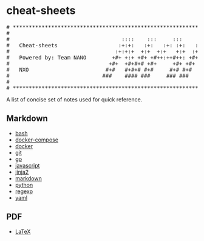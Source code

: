 # cheat-sheets
<pre>
# ********************************************************************************** #
#                                                                                    #
#                                   ::::    :::     :::     ::::    :::  ::::::::    #
#   Cheat-sheets                   :+:+:   :+:   :+: :+:   :+:+:   :+: :+:    :+:    #
#                                 :+:+:+  +:+  +:+   +:+  :+:+:+  +:+ +:+    +:+     #
#   Powered by: Team NANO        +#+ +:+ +#+ +#++:++#++: +#+ +:+ +#+ +#+    +:+      #
#                               +#+  +#+#+# +#+     +#+ +#+  +#+#+# +#+    +#+       #
#   NXO                        #+#   #+#+# #+#     #+# #+#   #+#+# #+#    #+#        #
#                             ###    #### ###     ### ###    ####  ########          #
#                                                                                    #
# ********************************************************************************** #
</pre>

A list of concise set of notes used for quick reference.

## Markdown

- [bash](markdown/bash.md)
- [docker-compose](markdown/docker-compose.md)
- [docker](markdown/docker.md)
- [git](markdown/git.md)
- [go](markdown/go.md)
- [javascript](markdown/javascript.md)
- [jinja2](markdown/jinja2.md)
- [markdown](markdown/markdown.md)
- [python](markdown/python.md)
- [regexp](markdown/regexp.md)
- [yaml](markdown/yaml.md)

## PDF

- [LaTeX](pdf/latex.pdf)

